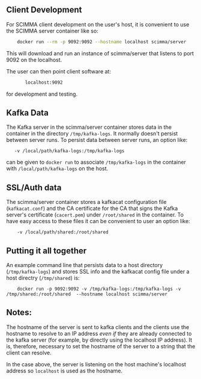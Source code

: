 ## Client Development 

For SCIMMA client development on the user's host, it is convenient to use the SCIMMA server container like so:

```sh
    docker run --rm -p 9092:9092 --hostname localhost scimma/server

```

This will download and run an instance of scimma/server that listens to port 9092 on the localhost.

The user can then point client software at:

```sh
       localhost:9092
```

for development and testing.

## Kafka Data

The Kafka server in the scimma/server container stores data in the container in the directory ``/tmp/kafka-logs``. It normally doesn't persist between
server runs. To persist data between server runs, an option like:

```
   -v /local/path/kafka-logs:/tmp/kafka-logs
```

can be given to ``docker run`` to associate ``/tmp/kafka-logs`` in the container with ``/local/path/kafka-logs`` on the host.

## SSL/Auth data

The scimma/server container stores a kafkacat configuration file (``kafkacat.conf``) and the CA certificate for the CA that signs the Kafka server's certificate (``cacert.pem``) under ``/root/shared`` in the container. To have easy access to these files it can be convenient to user an option like:

```
    -v /local/path/shared:/root/shared
```

## Putting it all together

An example command line that persists data to a host directory (``/tmp/kafka-logs``) and stores SSL info and the kafkacat config file under a host directry (``/tmp/shared``) is:

```
    docker run -p 9092:9092 -v /tmp/kafka-logs:/tmp/kafka-logs -v /tmp/shared:/root/shared  --hostname localhost scimma/server
```


## Notes:

The hostname of the server is sent to kafka clients and the clients use the hostname to resolve to an IP address *even if* they are already connected to the kafka server (for example, by directly using the localhost IP address). It is, therefore, necessary to set the hostname of the server to a string that the client can resolve.

In the case above, the server is listening on the host machine's localhost address so ``localhost`` is used as the hostname.
